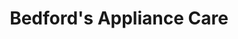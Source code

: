 ---
title: "Bedford's Appliance Care"
url: /bishop-auckland/bedfords-appliance-care/
shop: hardware
---